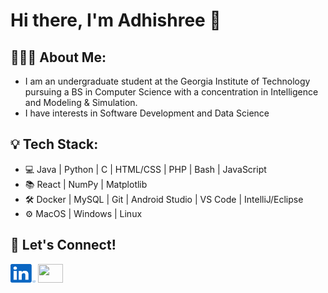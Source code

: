 # Hi there, I'm Adhishree 👋


## 🙋🏻‍♀️ About Me:
- I am an undergraduate student at the Georgia Institute of Technology pursuing a BS in Computer Science with a concentration in Intelligence and Modeling & Simulation.
- I have interests in Software Development and Data Science

## 💡 Tech Stack:
- 💻 Java | Python | C | HTML/CSS | PHP | Bash | JavaScript
- 📚 React | NumPy | Matplotlib
- 🛠️ Docker | MySQL | Git | Android Studio | VS Code | IntelliJ/Eclipse
- ⚙️ MacOS | Windows | Linux


## 🤝 Let's Connect!
[<img src="linkedin.svg" height="30" width="40">](https://www.linkedin.com/in/adhishreekadam/)
[<img src="gmail.svg" height="30" width="40">](mailto:kadam.adhishree@gmail.com)



<!--
**adhishreekadam/adhishreekadam** is a ✨ _special_ ✨ repository because its `README.md` (this file) appears on your GitHub profile.

Here are some ideas to get you started:

- 🔭 I’m currently working on ...
- 🌱 I’m currently learning ...
- 👯 I’m looking to collaborate on ...
- 🤔 I’m looking for help with ...
- 💬 Ask me about ...
- 📫 How to reach me: ...
- 😄 Pronouns: ...
- ⚡ Fun fact: ...
-->
